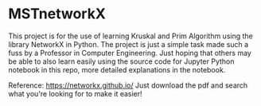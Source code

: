 # MSTnetworkX
This project is for the use of learning Kruskal and Prim Algorithm using the library NetworkX in Python.
The project is just a simple task made such a fuss by a Professor in Computer Engineering.
Just hoping that others may be able to also learn easily using the source code for Jupyter Python notebook in this repo, more detailed explanations in the notebook.

Reference: https://networkx.github.io/
Just download the pdf and search what you're looking for to make it easier!
